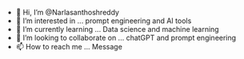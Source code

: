 - 👋 Hi, I’m @Narlasanthoshreddy
- 👀 I’m interested in ... prompt engineering and AI tools
- 🌱 I’m currently learning ... Data science and machine learning 
- 💞️ I’m looking to collaborate on ... chatGPT and prompt engineering 
- 📫 How to reach me ... Message   

<!---
Narlasanthoshreddy/Narlasanthoshreddy is a ✨ special ✨ repository because its `README.md` (this file) appears on your GitHub profile.
You can click the Preview link to take a look at your changes.
--->

